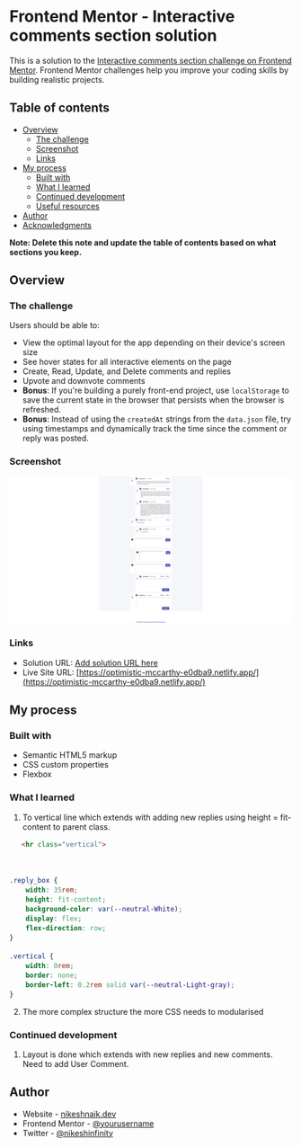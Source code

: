 # Frontend Mentor - Interactive comments section solution

This is a solution to the [Interactive comments section challenge on Frontend Mentor](https://www.frontendmentor.io/challenges/interactive-comments-section-iG1RugEG9). Frontend Mentor challenges help you improve your coding skills by building realistic projects. 

## Table of contents

- [Overview](#overview)
  - [The challenge](#the-challenge)
  - [Screenshot](#screenshot)
  - [Links](#links)
- [My process](#my-process)
  - [Built with](#built-with)
  - [What I learned](#what-i-learned)
  - [Continued development](#continued-development)
  - [Useful resources](#useful-resources)
- [Author](#author)
- [Acknowledgments](#acknowledgments)

**Note: Delete this note and update the table of contents based on what sections you keep.**

## Overview

### The challenge

Users should be able to:

- View the optimal layout for the app depending on their device's screen size
- See hover states for all interactive elements on the page
- Create, Read, Update, and Delete comments and replies
- Upvote and downvote comments
- **Bonus**: If you're building a purely front-end project, use `localStorage` to save the current state in the browser that persists when the browser is refreshed.
- **Bonus**: Instead of using the `createdAt` strings from the `data.json` file, try using timestamps and dynamically track the time since the comment or reply was posted.

### Screenshot

![2nd Iteration](./final_solution.png)

### Links

- Solution URL: [Add solution URL here](https://your-solution-url.com)
- Live Site URL: [https://optimistic-mccarthy-e0dba9.netlify.app/](https://optimistic-mccarthy-e0dba9.netlify.app/)

## My process

### Built with

- Semantic HTML5 markup
- CSS custom properties
- Flexbox

### What I learned

1. To vertical line which extends with adding new replies using height = fit-content to parent class.

```html
   <hr class="vertical">
```
```css


.reply_box {
    width: 35rem;
    height: fit-content;
    background-color: var(--neutral-White);
    display: flex;
    flex-direction: row;
}

.vertical {
    width: 0rem;
    border: none;
    border-left: 0.2rem solid var(--neutral-Light-gray);
}

```

2. The more complex structure the more CSS needs to modularised

### Continued development

1. Layout is done which extends with new replies and new comments. Need to add User Comment.

## Author

- Website - [nikeshnaik.dev](https://nikeshnaik.dev)
- Frontend Mentor - [@yourusername](https://www.frontendmentor.io/profile/nikeshnnaik)
- Twitter - [@nikeshinfinity](https://www.twitter.com/nikeshinfinity)
